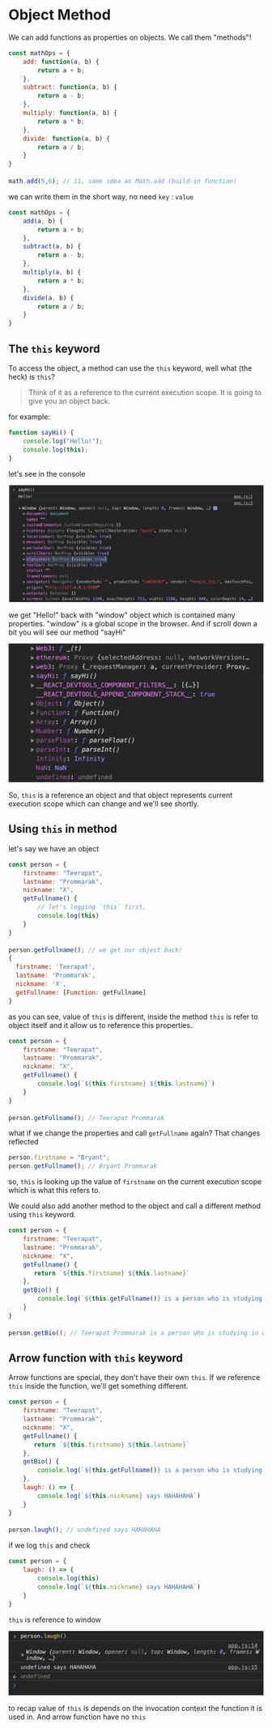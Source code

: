 # Object Method

We can add functions as properties on objects. We call them "methods"!

```javascript
const mathOps = {
    add: function(a, b) {
        return a + b;
    },
    subtract: function(a, b) {
        return a - b;
    },
    multiply: function(a, b) {
        return a * b;
    },
    divide: function(a, b) {
        return a / b;
    }
}

math.add(5,6); // 11, same idea as Math.add (build-in function)
```

we can write them in the short way, no need `key` : `value`

```javascript
const mathOps = {
    add(a, b) {
        return a + b;
    },
    subtract(a, b) {
        return a - b;
    },
    multiply(a, b) {
        return a * b;
    },
    divide(a, b) {
        return a / b;
    }
}
```

## The `this` keyword

To access the object, a method can use the `this` keyword, well what (the heck) is `this`?

> Think of it as a reference to the current execution scope. It is going to give you an object back.

for example:

```javascript
function sayHi() {
    console.log("Hello!");
    console.log(this);
}
```

let's see in the console

![window object](window.png)

we get "Hello!" back with "window" object which is contained many properties. "window" is a global scope in the browser. And if scroll down a bit you will see our method "sayHi"

![window object](sayHi.png)

So, `this` is a reference an object and that object represents current execution scope which can change and we'll see shortly.

## Using `this` in method

let's say we have an object

```javascript
const person = {
    firstname: "Teerapat",
    lastname: "Prommarak",
    nickname: "X",
    getFullname() {
        // let's logging `this` first,
        console.log(this)
    }
}

person.getFullname(); // we get our object back!
{
  firstname: 'Teerapat',
  lastname: 'Prommarak',
  nickname: 'X',
  getFullname: [Function: getFullname]
}
```

as you can see, value of `this` is different, inside the method `this` is refer to object itself and it allow us to reference this properties.

```javascript
const person = {
    firstname: "Teerapat",
    lastname: "Prommarak",
    nickname: "X",
    getFullname() {
        console.log(`${this.firstname} ${this.lastname}`)
    }
}

person.getFullname(); // Teerapat Prommarak
```

what if we change the properties and call `getFullname` again? That changes reflected

```javascript
person.firstname = "Bryant";
person.getFullname(); // Bryant Prommarak
```

so, `this` is looking up the value of `firstname` on the current execution scope which is what this refers to.

We could also add another method to the object and call a different method using `this` keyword.

```javascript
const person = {
    firstname: "Teerapat",
    lastname: "Prommarak",
    nickname: "X",
    getFullname() {
       return `${this.firstname} ${this.lastname}`
    },
    getBio() {
        console.log(`${this.getFullname()} is a person who is studying in web development`)
    }
}

person.getBio(); // Teerapat Prommarak is a person who is studying in web development
```

## Arrow function with `this` keyword

Arrow functions are special, they don't have their own `this`. If we reference `this` inside the function, we'll get something different.

```javascript
const person = {
    firstname: "Teerapat",
    lastname: "Prommarak",
    nickname: "X",
    getFullname() {
       return `${this.firstname} ${this.lastname}`
    },
    getBio() {
        console.log(`${this.getFullname()} is a person who is studying in web development`)
    },
    laugh: () => {
        console.log(`${this.nickname} says HAHAHAHA`)
    }
}

person.laugh(); // undefined says HAHAHAHA
```

if we log `this` and check

```javascript
const person = {
    laugh: () => {
        console.log(this)
        console.log(`${this.nickname} says HAHAHAHA`)
    }
}


```

`this` is reference to window

![this with arrow function](arrow_this.png)

to recap value of `this` is depends on the invocation context the function it is used in. And arrow function have no `this`
